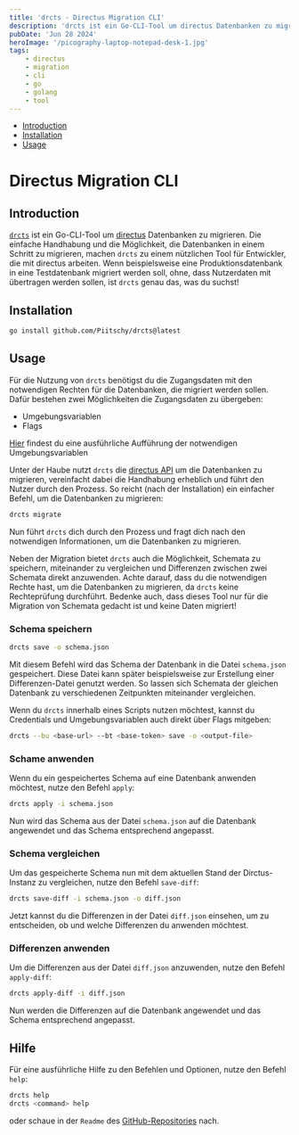 ```yaml
--- 
title: 'drcts - Directus Migration CLI'
description: 'drcts ist ein Go-CLI-Tool um directus Datenbanken zu migrieren. Die einfache Handhabung und die Möglichkeit, die Datenbanken in einem Schritt zu migrieren, machen drcts zu einem nützlichen Tool für Entwickler, die mit directus arbeiten.'
pubDate: 'Jun 28 2024'
heroImage: '/picography-laptop-notepad-desk-1.jpg'
tags:
    - directus
    - migration
    - cli 
    - go 
    - golang
    - tool 
---
```


<!--toc:start-->
- [Introduction](#introduction)
- [Installation](#installation)
- [Usage](#usage)
<!--toc:end-->

# Directus Migration CLI

## Introduction

[`drcts`](https://github.com/Piitschy/drcts) ist ein Go-CLI-Tool um [directus](https://directus.io/) Datenbanken zu migrieren. 
Die einfache Handhabung und die Möglichkeit, die Datenbanken in einem Schritt zu migrieren, machen `drcts` zu einem nützlichen Tool für Entwickler, die mit directus arbeiten.
Wenn beispielsweise eine Produktionsdatenbank in eine Testdatenbank migriert werden soll, ohne, dass Nutzerdaten mit übertragen werden sollen, ist `drcts` genau das, was du suchst!

## Installation

```bash
go install github.com/Piitschy/drcts@latest
```

## Usage

Für die Nutzung von `drcts` benötigst du die Zugangsdaten mit den notwendigen Rechten für die Datenbanken, die migriert werden sollen.
Dafür bestehen zwei Möglichkeiten die Zugangsdaten zu übergeben:
- Umgebungsvariablen
- Flags

[Hier](https://github.com/Piitschy/drcts?tab=readme-ov-file#environment-variables) findest du eine ausführliche Aufführung der notwendigen Umgebungsvariablen

Unter der Haube nutzt `drcts` die [directus API](https://docs.directus.io/api/reference.html) um die Datenbanken zu migrieren, vereinfacht dabei die Handhabung erheblich und führt den Nutzer durch den Prozess. 
So reicht (nach der Installation) ein einfacher Befehl, um die Datenbanken zu migrieren:

```bash
drcts migrate
```

Nun führt `drcts` dich durch den Prozess und fragt dich nach den notwendigen Informationen, um die Datenbanken zu migrieren.

Neben der Migration bietet `drcts` auch die Möglichkeit, Schemata zu speichern, miteinander zu vergleichen und Differenzen zwischen zwei Schemata direkt anzuwenden.
Achte darauf, dass du die notwendigen Rechte hast, um die Datenbanken zu migrieren, da `drcts` keine Rechteprüfung durchführt.
Bedenke auch, dass dieses Tool nur für die Migration von Schemata gedacht ist und keine Daten migriert!

### Schema speichern

```bash
drcts save -o schema.json
```
Mit diesem Befehl wird das Schema der Datenbank in die Datei `schema.json` gespeichert.
Diese Datei kann später beispielsweise zur Erstellung einer Differenzen-Datei genutzt werden.
So lassen sich Schemata der gleichen Datenbank zu verschiedenen Zeitpunkten miteinander vergleichen.

Wenn du `drcts` innerhalb eines Scripts nutzen möchtest, kannst du Credentials und Umgebungsvariablen auch direkt über Flags mitgeben:

```bash
drcts --bu <base-url> --bt <base-token> save -o <output-file>
```

### Schame anwenden 

Wenn du ein gespeichertes Schema auf eine Datenbank anwenden möchtest, nutze den Befehl `apply`:

```bash
drcts apply -i schema.json
```

Nun wird das Schema aus der Datei `schema.json` auf die Datenbank angewendet und das Schema entsprechend angepasst.

### Schema vergleichen

Um das gespeicherte Schema nun mit dem aktuellen Stand der Dirctus-Instanz zu vergleichen, nutze den Befehl `save-diff`:

```bash
drcts save-diff -i schema.json -o diff.json
```

Jetzt kannst du die Differenzen in der Datei `diff.json` einsehen, um zu entscheiden, ob und welche Differenzen du anwenden möchtest.

### Differenzen anwenden 

Um die Differenzen aus der Datei `diff.json` anzuwenden, nutze den Befehl `apply-diff`:

```bash
drcts apply-diff -i diff.json
```

Nun werden die Differenzen auf die Datenbank angewendet und das Schema entsprechend angepasst.

## Hilfe 

Für eine ausführliche Hilfe zu den Befehlen und Optionen, nutze den Befehl `help`:

```bash
drcts help
drcts <command> help
```
oder schaue in der `Readme` des [GitHub-Repositories](https://github.com/Piitschy/drcts) nach.
